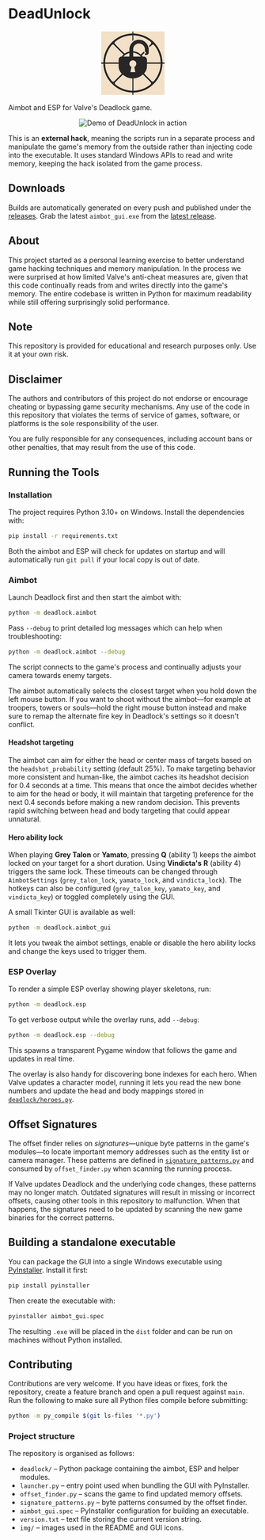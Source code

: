 # DeadUnlock

<p align="center">
  <img src="img/deadunlock_icon.png" alt="Project icon" width="128">
</p>

Aimbot and ESP for Valve's Deadlock game.

<p align="center">
  <img src="img/output.gif" alt="Demo of DeadUnlock in action" width="600">
</p>

This is an **external hack**, meaning the scripts run in a separate
process and manipulate the game's memory from the outside rather than
injecting code into the executable. It uses standard Windows APIs to
read and write memory, keeping the hack isolated from the game
process.

## Downloads 

Builds are automatically generated on every push and published under the
[releases](https://github.com/hmate9/deadunlock/releases). Grab the latest
`aimbot_gui.exe` from the
[latest release](https://github.com/hmate9/deadunlock/releases/latest).

## About

This project started as a personal learning exercise to better understand game
hacking techniques and memory manipulation. In the process we were surprised at
how limited Valve's anti-cheat measures are, given that this code continually
reads from and writes directly into the game's memory. The entire codebase is
written in Python for maximum readability while still offering surprisingly
solid performance.

## Note

This repository is provided for educational and research purposes only. Use it at your own risk.

## Disclaimer

The authors and contributors of this project do not endorse or encourage cheating or bypassing game security mechanisms. Any use of the code in this repository that violates the terms of service of games, software, or platforms is the sole responsibility of the user.

You are fully responsible for any consequences, including account bans or other penalties, that may result from the use of this code.

## Running the Tools

### Installation

The project requires Python 3.10+ on Windows. Install the dependencies with:

```bash
pip install -r requirements.txt
```

Both the aimbot and ESP will check for updates on startup and will
automatically run ``git pull`` if your local copy is out of date.

### Aimbot

Launch Deadlock first and then start the aimbot with:

```bash
python -m deadlock.aimbot
```

Pass ``--debug`` to print detailed log messages which can help when
troubleshooting:

```bash
python -m deadlock.aimbot --debug
```

The script connects to the game's process and continually adjusts your camera
towards enemy targets.

The aimbot automatically selects the closest target when you hold down the left
mouse button. If you want to shoot without the aimbot—for example at troopers,
towers or souls—hold the right mouse button instead and make sure to remap the
alternate fire key in Deadlock's settings so it doesn't conflict.

#### Headshot targeting

The aimbot can aim for either the head or center mass of targets based on the
`headshot_probability` setting (default 25%). To make targeting behavior more
consistent and human-like, the aimbot caches its headshot decision for 0.4
seconds at a time. This means that once the aimbot decides whether to aim for
the head or body, it will maintain that targeting preference for the next 0.4
seconds before making a new random decision. This prevents rapid switching
between head and body targeting that could appear unnatural.

#### Hero ability lock

When playing **Grey Talon** or **Yamato**, pressing **Q** (ability 1) keeps the
aimbot locked on your target for a short duration. Using **Vindicta's** **R**
(ability 4) triggers the same lock. These timeouts can be changed through
``AimbotSettings`` (`grey_talon_lock`, `yamato_lock`, and `vindicta_lock`). The
hotkeys can also be configured (`grey_talon_key`, `yamato_key`, and
`vindicta_key`) or toggled completely using the GUI.

A small Tkinter GUI is available as well:

```bash
python -m deadlock.aimbot_gui
```

It lets you tweak the aimbot settings, enable or disable the hero ability
locks and change the keys used to trigger them.

### ESP Overlay

To render a simple ESP overlay showing player skeletons, run:

```bash
python -m deadlock.esp
```

To get verbose output while the overlay runs, add ``--debug``:

```bash
python -m deadlock.esp --debug
```

This spawns a transparent Pygame window that follows the game and updates in
real time.

The overlay is also handy for discovering bone indexes for each hero. When
Valve updates a character model, running it lets you read the new bone numbers
and update the head and body mappings stored in
[`deadlock/heroes.py`](deadlock/heroes.py).

## Offset Signatures

The offset finder relies on *signatures*—unique byte patterns in the game's modules—to locate
important memory addresses such as the entity list or camera manager. These patterns are
defined in [`signature_patterns.py`](signature_patterns.py) and consumed by
`offset_finder.py` when scanning the running process.

If Valve updates Deadlock and the underlying code changes, these patterns may no longer match.
Outdated signatures will result in missing or incorrect offsets, causing other tools in this
repository to malfunction. When that happens, the signatures need to be updated by scanning the
new game binaries for the correct patterns.

## Building a standalone executable

You can package the GUI into a single Windows executable using
[PyInstaller](https://pyinstaller.org/). Install it first:

```bash
pip install pyinstaller
```

Then create the executable with:

```bash
pyinstaller aimbot_gui.spec
```

The resulting `.exe` will be placed in the `dist` folder and can be run on
machines without Python installed.

## Contributing

Contributions are very welcome. If you have ideas or fixes, fork the repository, create a feature branch and open a pull request against `main`.
Run the following to make sure all Python files compile before submitting:

```bash
python -m py_compile $(git ls-files '*.py')
```

### Project structure

The repository is organised as follows:

- `deadlock/` – Python package containing the aimbot, ESP and helper modules.
- `launcher.py` – entry point used when bundling the GUI with PyInstaller.
- `offset_finder.py` – scans the game to find updated memory offsets.
- `signature_patterns.py` – byte patterns consumed by the offset finder.
- `aimbot_gui.spec` – PyInstaller configuration for building an executable.
- `version.txt` – text file storing the current version string.
- `img/` – images used in the README and GUI icons.

